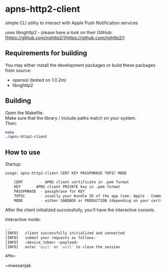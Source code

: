 # apns-http2-client
simple CLI utility to interact with Apple Push Notification services

uses libnghttp2 - please have a look on their GitHub: [https://github.com/nghttp2/](https://github.com/nghttp2/)

## Requirements for building
You may either install the development packages or build these packages from source:

- openssl (tested on 1.0.2m)
- libnghttp2

## Building

Open the Makefile.  
Make sure that the library / include paths match on your system.  
Then:
  
~~~sh
make
./apns-http2-client
~~~

## How to use

Startup:

~~~sh
usage: apns-http2-client CERT KEY PASSPHRASE TOPIC MODE

	CERT 		- APNS client certificate in .pem format
	KEY		- APNS client PRIVATE key in .pem format
	PASSPHRASE	- passphrase for KEY
	TOPIC		- usually your bundle ID of the app (see: Apple - Communicating with APNs)
	MODE		- either SANDBOX or PRODUCTION (depending on your certs)
~~~
After the client initialized successfully, you'll have the interactive console.

Interactive mode:

~~~sh
...
[INFO]	 client successfully initialized and connected
[INFO]	 submit your requests as follows:
[INFO]	 <device_token> <payload>
[INFO]	 enter 'quit' or 'exit' to close the session

APNs>
~~~

~mwesenjak